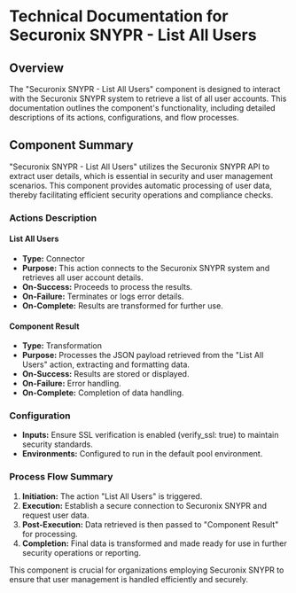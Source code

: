 # Technical Documentation for Securonix SNYPR - List All Users

## Overview
The "Securonix SNYPR - List All Users" component is designed to interact with the Securonix SNYPR system to retrieve a list of all user accounts. This documentation outlines the component's functionality, including detailed descriptions of its actions, configurations, and flow processes.

## Component Summary
"Securonix SNYPR - List All Users" utilizes the Securonix SNYPR API to extract user details, which is essential in security and user management scenarios. This component provides automatic processing of user data, thereby facilitating efficient security operations and compliance checks.

### Actions Description
#### List All Users
- **Type:** Connector
- **Purpose:** This action connects to the Securonix SNYPR system and retrieves all user account details.
- **On-Success:** Proceeds to process the results.
- **On-Failure:** Terminates or logs error details.
- **On-Complete:** Results are transformed for further use.

#### Component Result
- **Type:** Transformation
- **Purpose:** Processes the JSON payload retrieved from the "List All Users" action, extracting and formatting data.
- **On-Success:** Results are stored or displayed.
- **On-Failure:** Error handling.
- **On-Complete:** Completion of data handling.

### Configuration
- **Inputs:** Ensure SSL verification is enabled (verify_ssl: true) to maintain security standards.
- **Environments:** Configured to run in the default pool environment.

### Process Flow Summary
1. **Initiation:** The action "List All Users" is triggered.
2. **Execution:** Establish a secure connection to Securonix SNYPR and request user data.
3. **Post-Execution:** Data retrieved is then passed to "Component Result" for processing.
4. **Completion:** Final data is transformed and made ready for use in further security operations or reporting.

This component is crucial for organizations employing Securonix SNYPR to ensure that user management is handled efficiently and securely.

